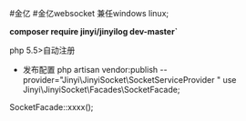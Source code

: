 #金亿
#金亿websocket 兼任windows linux;

**composer require jinyi/jinyilog dev-master`**

php 5.5>自动注册

- 发布配置 php artisan vendor:publish  --provider="Jinyi\JinyiSocket\SocketServiceProvider
"
use Jinyi\JinyiSocket\Facades\SocketFacade;

SocketFacade::xxxx();